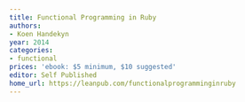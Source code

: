 ```yaml
---
title: Functional Programming in Ruby
authors:
- Koen Handekyn
year: 2014
categories:
- functional
prices: 'ebook: $5 minimum, $10 suggested'
editor: Self Published
home_url: https://leanpub.com/functionalprogramminginruby
---
```

